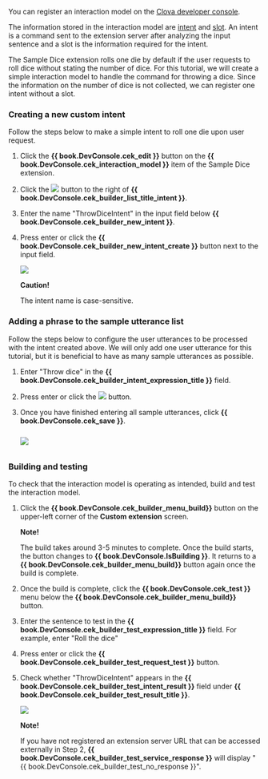 ﻿You can register an interaction model on the <a href="https://developers.naver.com/console/clova/cek/#/list" target="_blank">Clova developer console</a>.

The information stored in the interaction model are [intent](/Design/Design_Guideline_For_Extension.md#Intent) and [slot](/Design/Design_Guideline_For_Extension.md#Slot). An intent is a command sent to the extension server after analyzing the input sentence and a slot is the information required for the intent.

The Sample Dice extension rolls one die by default if the user requests to roll dice without stating the number of dice. For this tutorial, we will create a simple interaction model to handle the command for throwing a dice. Since the information on the number of dice is not collected, we can register one intent without a slot.

### Creating a new custom intent
Follow the steps below to make a simple intent to roll one die upon user request.

1. Click the **{{ book.DevConsole.cek_edit }}** button on the **{{ book.DevConsole.cek_interaction_model }}** item of the Sample Dice extension.
2. Click the <img class="inlineImage" src="/CEK/Resources/Images/DevConsole_Plus_Button.png" /> button to the right of **{{ book.DevConsole.cek_builder_list_title_intent }}**.
3. Enter the name "ThrowDiceIntent" in the input field below **{{ book.DevConsole.cek_builder_new_intent }}**.
4. Press enter or click the **{{ book.DevConsole.cek_builder_new_intent_create }}** button next to the input field.

	<img src="/CEK/Resources/Images/CEK_Tutorial_NewIntent.png" style=" max-width:800px;" />

	<div class="danger">
	  <p><strong>Caution!</strong></p>
		<p>The intent name is case-sensitive.</p>
	</div>

### Adding a phrase to the sample utterance list
Follow the steps below to configure the user utterances to be processed with the intent created above. We will only add one user utterance for this tutorial, but it is beneficial to have as many sample utterances as possible.
1. Enter "Throw dice" in the **{{ book.DevConsole.cek_builder_intent_expression_title }}** field.
2. Press enter or click the <img class="inlineImage" src="/CEK/Resources/Images/DevConsole_Plus_Button.png" /> button.
3. Once you have finished entering all sample utterances, click **{{ book.DevConsole.cek_save }}**.

	<img src="/CEK/Resources/Images/CEK_Tutorial_SpeechExample.png" style=" max-width:800px; margin-top:10px; margin-bottom:10px;" />

### Building and testing
To check that the interaction model is operating as intended, build and test the interaction model.

1. Click the **{{ book.DevConsole.cek_builder_menu_build}}** button on the upper-left corner of the **Custom extension** screen.

	<div class="note">
	  <p><strong>Note!</strong></p>
		<p>The build takes around 3-5 minutes to complete. Once the build starts, the button changes to <strong>{{ book.DevConsole.IsBuilding }}</strong>. It returns to a <strong>{{ book.DevConsole.cek_builder_menu_build}}</strong> button again once the build is complete.</p>
	</div>

2. Once the build is complete, click the **{{ book.DevConsole.cek_test }}** menu below the **{{ book.DevConsole.cek_builder_menu_build}}** button.

3. Enter the sentence to test in the **{{ book.DevConsole.cek_builder_test_expression_title }}** field. For example, enter "Roll the dice"
4. Press enter or click the **{{ book.DevConsole.cek_builder_test_request_test }}** button.
5. Check whether "ThrowDiceIntent" appears in the **{{ book.DevConsole.cek_builder_test_intent_result }}** field under **{{ book.DevConsole.cek_builder_test_result_title }}**.

	<img src="/CEK/Resources/Images/CEK_Tutorial_Test.png" style="max-width:800px;"/>

	<div class="note">
	<p><strong>Note!</strong></p>
	<p>If you have not registered an extension server URL that can be accessed externally in Step 2, <strong>{{ book.DevConsole.cek_builder_test_service_response }}</strong> will display "{{ book.DevConsole.cek_builder_test_no_response }}".</p>
	</div>
